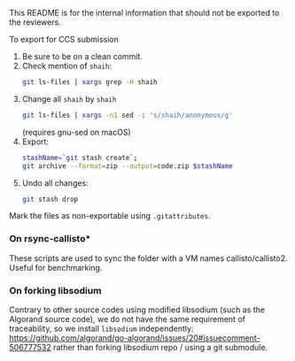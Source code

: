 This README is for the internal information that should not be exported to the reviewers.

To export for CCS submission

1. Be sure to be on a clean commit.
2. Check mention of `shaih`:
   ```bash
   git ls-files | xargs grep -H shaih 
    ```
3. Change all `shaih` by `shaih`
   ```bash
   git ls-files | xargs -n1 sed -i 's/shaih/anonymous/g'
   ```
   (requires gnu-sed on macOS)
4. Export:
   ```bash
   stashName=`git stash create`;
   git archive --format=zip --output=code.zip $stashName
   ```
5. Undo all changes:
   ```bash
   git stash drop
   ```

Mark the files as non-exportable using `.gitattributes`.

### On rsync-callisto*

These scripts are used to sync the folder with a VM names callisto/callisto2.
Useful for benchmarking.

### On forking libsodium

Contrary to other source codes using modified libsodium (such as the Algorand source code),
we do not have the same requirement of traceability, so we install `libsodium` independently:
https://github.com/algorand/go-algorand/issues/20#issuecomment-506777532
rather than forking libsodium repo / using a git submodule.
